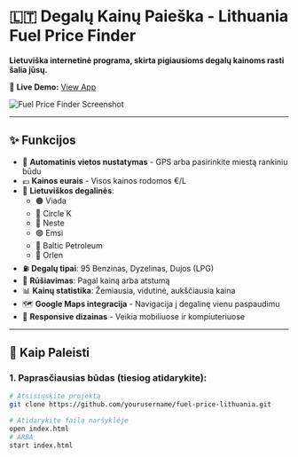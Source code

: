 # 🇱🇹 Degalų Kainų Paieška - Lithuania Fuel Price Finder

**Lietuviška internetinė programa, skirta pigiausioms degalų kainoms rasti šalia jūsų.**

🔗 **Live Demo:** [View App](https://yourusername.github.io/fuel-price-lithuania/)

![Fuel Price Finder Screenshot](https://img.shields.io/badge/Made%20in-Lithuania-yellow?style=for-the-badge&logo=data:image/png;base64,iVBORw0KGgoAAAANSUhEUgAAAAEAAAABCAYAAAAfFcSJAAAADUlEQVR42mNk+M9QDwADhgGAWjR9awAAAABJRU5ErkJggg==)

---

## ✨ Funkcijos

- 📍 **Automatinis vietos nustatymas** - GPS arba pasirinkite miestą rankiniu būdu
- 💶 **Kainos eurais** - Visos kainos rodomos €/L
- 🏪 **Lietuviškos degalinės**:
  - 🟠 Viada
  - 🔴 Circle K
  - 🔵 Neste
  - 🟢 Emsi
  - 🔷 Baltic Petroleum
  - 🔴 Orlen
- ⛽ **Degalų tipai**: 95 Benzinas, Dyzelinas, Dujos (LPG)
- 🔄 **Rūšiavimas**: Pagal kainą arba atstumą
- 📊 **Kainų statistika**: Žemiausia, vidutinė, aukščiausia kaina
- 🗺️ **Google Maps integracija** - Navigacija į degalinę vienu paspaudimu
- 📱 **Responsive dizainas** - Veikia mobiliuose ir kompiuteriuose

---

## 🚀 Kaip Paleisti

### 1. **Paprasčiausias būdas (tiesiog atidarykite):**
```bash
# Atsisiųskite projektą
git clone https://github.com/yourusername/fuel-price-lithuania.git

# Atidarykite failą naršyklėje
open index.html
# ARBA
start index.html
